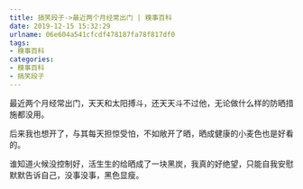 ```yaml
---
title: 搞笑段子->最近两个月经常出门 | 糗事百科
date: 2019-12-15 15:32:29
urlname: 06e604a541cfcdf478187fa78f817df0
tags: 
- 糗事百科
categories:
- 糗事百科
- 搞笑段子
---
```

最近两个月经常出门，天天和太阳搏斗，还天天斗不过他，无论做什么样的防晒措施都没用。

后来我也想开了，与其每天担惊受怕，不如敞开了晒，晒成健康的小麦色也是好看的。

谁知道火候没控制好，活生生的给晒成了一块黑炭，我真的好绝望，只能自我安慰默默告诉自己，没事没事，黑色显瘦。


